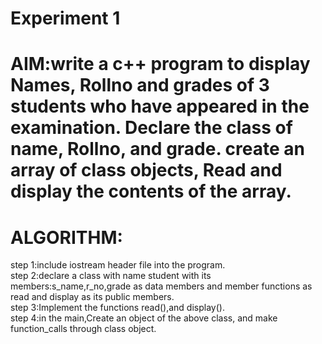 #          Experiment 1
# AIM:write a c++ program to display Names, Rollno and grades of 3 students who have appeared in the examination. Declare the class of name, Rollno, and grade. create an array of class objects, Read and display the contents of the array.

# ALGORITHM:
step 1:include iostream header file into the program.  
step 2:declare a class with name student with its members:s_name,r_no,grade as data members and member functions as read and display as its public members.  
step 3:Implement the functions read(),and display().  
step 4:in the main,Create an object of the above class, and make function_calls through class object.  

